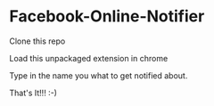 # Facebook-Online-Notifier

Clone this repo

Load this unpackaged extension in chrome

Type in the name you what to get notified about.

That's It!!!  :-)
